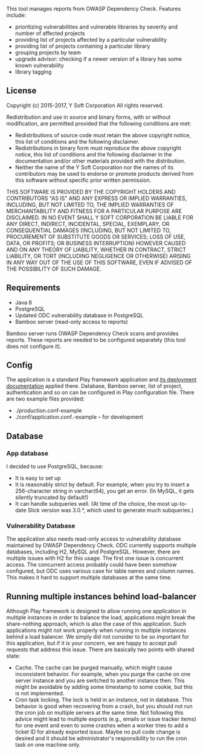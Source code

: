 This tool manages reports from OWASP Dependency Check. Features include:

* prioritizing vulnerabilities and vulnerable libraries by severity and number of affected projects
* providing list of projects affected by a particular vulnerability
* providing list of projects containing a particular library
* grouping projects by team
* upgrade advisor: checking if a newer version of a library has some known vulnerability
* library tagging

## License

Copyright (c) 2015-2017, Y Soft Corporation
All rights reserved.

Redistribution and use in source and binary forms, with or without
modification, are permitted provided that the following conditions are met:

* Redistributions of source code must retain the above copyright
  notice, this list of conditions and the following disclaimer.
* Redistributions in binary form must reproduce the above copyright
  notice, this list of conditions and the following disclaimer in the
  documentation and/or other materials provided with the distribution.
* Neither the name of the Y Soft Corporation nor the
  names of its contributors may be used to endorse or promote products
  derived from this software without specific prior written permission.

THIS SOFTWARE IS PROVIDED BY THE COPYRIGHT HOLDERS AND CONTRIBUTORS "AS IS" AND
ANY EXPRESS OR IMPLIED WARRANTIES, INCLUDING, BUT NOT LIMITED TO, THE IMPLIED
WARRANTIES OF MERCHANTABILITY AND FITNESS FOR A PARTICULAR PURPOSE ARE
DISCLAIMED. IN NO EVENT SHALL Y SOFT CORPORATION BE LIABLE FOR ANY
DIRECT, INDIRECT, INCIDENTAL, SPECIAL, EXEMPLARY, OR CONSEQUENTIAL DAMAGES
(INCLUDING, BUT NOT LIMITED TO, PROCUREMENT OF SUBSTITUTE GOODS OR SERVICES;
LOSS OF USE, DATA, OR PROFITS; OR BUSINESS INTERRUPTION) HOWEVER CAUSED AND
ON ANY THEORY OF LIABILITY, WHETHER IN CONTRACT, STRICT LIABILITY, OR TORT
(INCLUDING NEGLIGENCE OR OTHERWISE) ARISING IN ANY WAY OUT OF THE USE OF THIS
SOFTWARE, EVEN IF ADVISED OF THE POSSIBILITY OF SUCH DAMAGE.

## Requirements

* Java 8
* PostgreSQL
* Updated ODC vulnerability database in PostgreSQL
* Bamboo server (read-only access to reports)

Bamboo server runs OWASP Dependency Check scans and provides reports. These reports are needed to be configured separately (this tool does not configure it).

## Config

The application is a standard Play framework application and [its deployment documentation](https://www.playframework.com/documentation/2.4.x/Production) applied there. Database, Bamboo server, list of project, authentication and so on can be configured in Play configuration file. There are two example files provided:

* ./production.conf-example
* ./conf/application.conf.-example – for development

## Database

### App database

I decided to use PostgreSQL, because:

* It is easy to set up
* It is reasonably strict by default. For example, when you try to insert a 256-character string in varchar(64), you get an error. (In MySQL, it gets silently truncated by default!)
* It can handle subqueries well. (At time of the choice, the most up-to-date Slick version was 3.0.*, which used to generate much subqueries.)

### Vulnerability Database

The application also needs read-only access to vulnerability database maintained by OWASP Dependency Check. ODC currently supports multiple databases, including H2, MySQL and PostgreSQL. However, there are multiple issues with H2 for this usage. The first one issue is concurrent access. The concurrent access probably could have been somehow configured, but ODC uses various case for table names and column names. This makes it hard to support multiple databases at the same time.

## Running multiple instances behind load-balancer

Although Play framework is designed to allow running one application in multiple instances in order to balance the load, applications might break the share-nothing approach, which is also the case of this application. Such applications might not work properly when running in multiple instances behind a load balancer. We simply did not consider to be so important for this application, but if it is your concern, we are happy to accept pull requests that address this issue. There are basically two points with shared state:

* Cache. The cache can be purged manually, which might cause inconsistent behavior. For example, when you purge the cache on one server instance and you are switched to another instance then. This might be avoidable by adding some timestamp to some cookie, but this is not implemented.
* Cron task locking. The lock is held in an instance, not in database. This behavior is good when recovering from a crash, but you should not run the cron job on multiple servers at the same time. Not following this advice might lead to multiple exports (e.g., emails or issue tracker items) for one event and even to some crashes when a worker tries to add a ticket ID for already exported issue. Maybe no pull code change is desired and it should be administrator's responsibility to run the cron task on one machine only.

